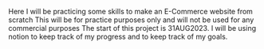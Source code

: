 Here I will be practicing some skills to make an E-Commerce website from scratch
This will be for practice purposes only and will not be used for any commercial purposes
The start of this project is 31AUG2023.
I will be using notion to keep track of my progress and to keep track of my goals.
